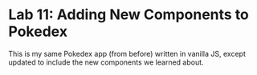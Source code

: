 # Lab 11: Adding New Components to Pokedex

This is my same Pokedex app (from before) written in vanilla JS, except updated to include the new components we learned about.
